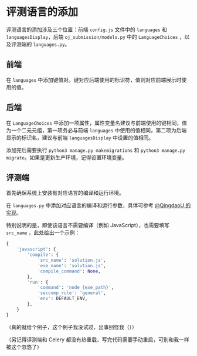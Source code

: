 # 评测语言的添加

评测语言的添加涉及三个位置：前端 `config.js` 文件中的 `languages` 和 `languagesDisplay`，后端 `oj_submission/models.py` 中的 `LanguageChoices` ，以及评测端的 `languages.py`。

## 前端

在 `languages` 中添加键值对。键对应后端使用的标识符，值则对应前端展示时使用的值。

## 后端

在 `LanguageChoices` 中添加一项属性，属性变量名建议与前端使用的键相同，值为一个二元元组，第一项务必与前端 `languages` 中使用的值相同，第二项为后端显示的标识名，建议与前端 `languagesDisplay` 中设置的值相同。

添加完后需要执行 `python3 manage.py makemigrations` 和  `python3 manage.py migrate`。如果是更新生产环境，记得设置环境变量。

## 评测端

首先确保系统上安装有对应语言的编译和运行环境。

在 `languages.py` 中添加对应语言的编译和运行参数，具体可参考 [@QingdaoU 的实现](https://github.com/QingdaoU/JudgeServer/blob/master/client/Python/languages.py)。

特别说明的是，即使该语言不需要编译（例如 JavaScript），也需要填写 `src_name` ，此处给出一个示例：

```python
{
    'javascript': {
        'compile': {
            'src_name': 'solution.js',
            'exe_name': 'solution.js',
            'compile_command': None,
        },
        'run': {
            'command': 'node {exe_path}',
            'seccomp_rule': 'general',
            'env': DEFAULT_ENV,
        },
    }
}
```

（真的就给个例子，这个例子我没试过，出事别怪我（））

（另记得评测端和 Celery 都没有热重载，写完代码需要手动重启，可别和我一样被这个忽悠了）

